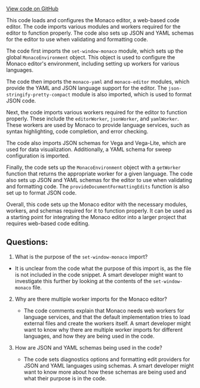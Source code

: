 [View code on GitHub](https://github.com/wandb/weave/weave-js/src/common/components/Monaco/bootstrap.ts)

This code loads and configures the Monaco editor, a web-based code editor. The code imports various modules and workers required for the editor to function properly. The code also sets up JSON and YAML schemas for the editor to use when validating and formatting code.

The code first imports the `set-window-monaco` module, which sets up the global `MonacoEnvironment` object. This object is used to configure the Monaco editor's environment, including setting up workers for various languages.

The code then imports the `monaco-yaml` and `monaco-editor` modules, which provide the YAML and JSON language support for the editor. The `json-stringify-pretty-compact` module is also imported, which is used to format JSON code.

Next, the code imports various workers required for the editor to function properly. These include the `editorWorker`, `jsonWorker`, and `yamlWorker`. These workers are used by Monaco to provide language services, such as syntax highlighting, code completion, and error checking.

The code also imports JSON schemas for Vega and Vega-Lite, which are used for data visualization. Additionally, a YAML schema for sweep configuration is imported.

Finally, the code sets up the `MonacoEnvironment` object with a `getWorker` function that returns the appropriate worker for a given language. The code also sets up JSON and YAML schemas for the editor to use when validating and formatting code. The `provideDocumentFormattingEdits` function is also set up to format JSON code.

Overall, this code sets up the Monaco editor with the necessary modules, workers, and schemas required for it to function properly. It can be used as a starting point for integrating the Monaco editor into a larger project that requires web-based code editing.
## Questions: 
 1. What is the purpose of the `set-window-monaco` import?
   - It is unclear from the code what the purpose of this import is, as the file is not included in the code snippet. A smart developer might want to investigate this further by looking at the contents of the `set-window-monaco` file.

2. Why are there multiple worker imports for the Monaco editor?
   - The code comments explain that Monaco needs web workers for language services, and that the default implementation tries to load external files and create the workers itself. A smart developer might want to know why there are multiple worker imports for different languages, and how they are being used in the code.

3. How are JSON and YAML schemas being used in the code?
   - The code sets diagnostics options and formatting edit providers for JSON and YAML languages using schemas. A smart developer might want to know more about how these schemas are being used and what their purpose is in the code.